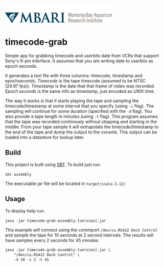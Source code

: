 ![MBARI logo](src/site/resources/images/logo-mbari-3b.png)
# timecode-grab

Simple app for grabbing timecode and userbits date from VCRs that support Sony's 9-pin interface. It assumes that you are writing date to userbits as epoch seconds. 

It generates a text file with three columns: timecode, timestamp and epochseconds. _Timecode_ is the tape timecode (assumed to be NTSC (29.97 fps)). _Timestamp_ is the date that that frame of video was recorded. _Epoch seconds_ is the same info as timestamp, just encoded as UNIX time. 

The way it works is that it starts playing the tape and sampling the timecode/timestamp at some interval that you specify (using `-i` flag). The sampling will continue for some duration (specified with the `-d` flag). You also provide a tape length in minutes (using `-t` flag). This program assumes that the tape was recorded continously without stopping and starting in the middle. From your tape sample it will extrapolate the timecode/timestamp to the end of the tape and dump the output to the console. This output can be loaded into a datastore for lookup later.

## Build

This project is built using [SBT](http://www.scala-sbt.org/). To build just run:

`sbt assembly`

The executable jar file will be located in `target/scala-2.12/`

## Usage

To display help run:

`java -jar timecode-grab-assembly-[version].jar`

This example will connect using the commport `/dev/cu.RS422 Deck Control` and sample the tape for 10 seconds at 2 second intervals. The results will have samples every 2 seconds for 45 minutes.

```
java -jar timecode-grab-assembly-[version].jar \
    "/dev/cu.RS422 Deck Control" \
    -d 10 -i 2 -t 45
```



